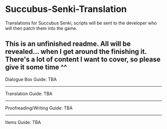 # Succubus-Senki-Translation
Translations for Succubus Senki, scripts will be sent to the developer who will then patch them into the game.

This is an unfinished readme. All will be revealed... when I get around the finishing it.
There's a lot of content I want to cover, so please give it some time ^^
-----------
Dialogue Box Guide:
TBA

-----------
Translation Guide:
TBA

-----------
Proofreading/Writing Guide:
TBA

-----------
Items Guide:
TBA
